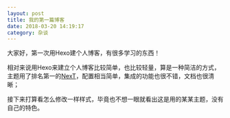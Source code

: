 ```yaml
---
layout: post
title: 我的第一篇博客
date: 2018-03-20 14:19:17
category: 杂谈
---
```


大家好，第一次用Hexo建个人博客，有很多学习的东西！

相对来说用Hexo来建立个人博客比较简单，也比较轻量，算是一种简洁的方式，主题用了排名第一的[NexT](https://theme-next.iissnan.com/)，配置相当简单，集成的功能也很不错，文档也很清晰；

接下来打算看怎么修改一样样式，毕竟也不想一眼就看出这是用的某某主题，没有自己的特色。
